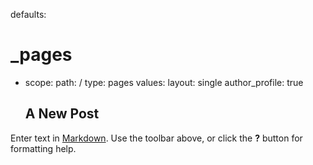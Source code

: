 defaults:
  # _pages
  - scope:
      path: /
      type: pages
    values:
      layout: single
      author_profile: true
      
      ## A New Post

Enter text in [Markdown](http://daringfireball.net/projects/markdown/). Use the toolbar above, or click the **?** button for formatting help.
